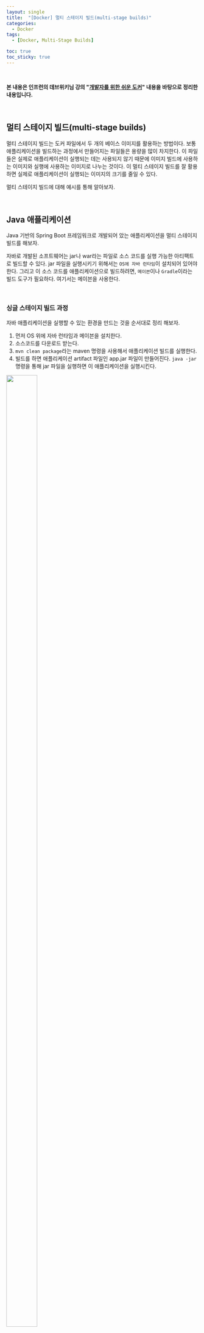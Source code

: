 ```yaml
---
layout: single
title:  "[Docker] 멀티 스테이지 빌드(multi-stage builds)"
categories:
  - Docker
tags:
  - [Docker, Multi-Stage Builds]

toc: true
toc_sticky: true
---
```


<br>

**본 내용은 인프런의 데브위키님 강의 "[개발자를 위한 쉬운 도커](https://www.inflearn.com/course/%EA%B0%9C%EB%B0%9C%EC%9E%90%EB%A5%BC-%EC%9C%84%ED%95%9C-%EC%89%AC%EC%9A%B4-%EB%8F%84%EC%BB%A4)" 내용을 바탕으로 정리한 내용입니다.**

<br>

## 멀티 스테이지 빌드(multi-stage builds)
멀티 스테이지 빌드는 도커 파일에서 두 개의 베이스 이미지를 활용하는 방법이다.
보통 애플리케이션을 빌드하는 과정에서 만들어지는 파일들은 용량을 많이 차지한다. 
이 파일들은 실제로 애플리케이션이 실행되는 데는 사용되지 않기 때문에 이미지 빌드에 사용하는 이미지와 실행에 사용하는 이미지로 나누는 것이다.
이 멀티 스테이지 빌드를 잘 활용하면 실제로 애플리케이션이 실행되는 이미지의 크기를 줄일 수 있다.

멀티 스테이지 빌드에 대해 예시를 통해 알아보자.

<br>

## Java 애플리케이션
Java 기반의 Spring Boot 프레임워크로 개발되어 았는 애플리케이션을 멀티 스테이지 빌드를 해보자. 

자바로 개발된 소프트웨어는 jar나 war라는 파일로 소스 코드를 실행 가능한 아티팩트로 빌드할 수 있다.
jar 파일을 실행시키기 위해서는 `OS에 자바 런타임`이 설치되어 있어야 한다.
그리고 이 소스 코드를 애플리케이션으로 빌드하려면, `메이븐`이나 `Gradle`이라는 빌드 도구가 필요하다. 
여기서는 메이븐을 사용한다. 

<br>

### 싱글 스테이지 빌드 과정
자바 애플리케이션을 실행할 수 있는 환경을 만드는 것을 순서대로 정리 해보자.   
1. 먼저 OS 위에 자바 런타임과 메이븐을 설치한다.  
2. 소스코드를 다운로드 받는다.  
3. `mvn clean package`라는 maven 명령을 사용해서 애플리케이션 빌드를 실행한다.  
4. 빌드를 하면 애플리케이션 artifact 파일인 app.jar 파일이 만들어진다. `java -jar` 명령을 통해 jar 파일을 실행하면 이 애플리케이션을 실행시킨다.    
<img src="https://github.com/user-attachments/assets/02930c2e-aef0-4154-80a1-ec7ea5119701" width="40%" height="80%"/>

<br>

**Dockerfile 작성**  
파일명 : Dockerfile.singleStage  
```dockerfile
# 빌드 환경 설정
FROM maven:3.6-jdk-11

# 작업 디렉터리 설정
WORKDIR /app

# pom.xml과 src/ 디렉터리 복사
COPY pom.xml .
COPY src ./src/

# 소스 코드 빌드
RUN mvn clean package

# 빌드된 JAR 파일을 실행 환경으로 복사
RUN cp /app/target/*.jar ./app.jar

# 실행 포트 명시(실제 실행될 포트를 설정하는 건 아님)
EXPOSE 8080

# 애플리케이션 실행
CMD ["java","-jar","app.jar"]
```

**도커 빌드**  
```bash
$ docker build -f Dockerfile.singleStage --name build-single .
```

**도커 실행**  
```bash
$ docker run -d -p 8080:8080 --name single-docker build-single
```

**컨테이너 접속**  
```bash
$ docker exec -it single-docker /bin/bash
```

<br>

### 멀티 스테이지 빌드 과정
싱글 스테이지 빌드는 실제 애플리케이션 실행에 필요하지 않은 이미지 레이어들이 많이 만들어진다.
실제로 메이븐 도구는 애플리케이션을 빌드할 때만 사용되고 애플리케이션이 실행에는 전혀 필요하지 않다.
그럼에도 메이븐 도구를 사용해야 하기 때문에 메이븐 도구의 큰 사이즈로 인해 실제 애플리케이션 이미지의 사이즈도 함께 커지게 된다.
이미지의 사이즈가 커지면 이미지를 전송하고 다운로드 받는 시간이 더 걸리게 되고 애플리케이션을 실행하는 시간에도 영향을 줄 수 있다.

멀티 스테이징 기술을 활용하면 애플리케이션을 빌드할 때는 메이븐 이미지를 사용하고 애플리케이션을 실행하는 이미지는 메이븐 이미지가 만들어낸 jar 파일만 가지고 만들수 있다.
애플리케이션을 빌드할 때는 Maven 도구와 소스 코드 정보만 필요하고, 애플리케이션을 실행할 때는 자바 런타임과 jar 파일만 있으면 된다.
따라서 전체 과정을 다음과 같이 두 단계로 쪼갤 수 있다.  
1. 첫 번째 단계에서는 소스 코드를 복사한 다음에 mvn clean 패키지 명령을 사용해서 jar 파일을 만드는 빌드하는 과정 수행한다.
2. 두 번재 단계에서는 애플리케이션을 실행에 필요한 자바 런타임만 있는 이미지를 가져온 다음에 앞서 빌드한 결과물에서 jar 파일만 복사해서 애플리케이션 실행에 사용한다.

이렇게 이미지를 빌드할 때 애플리케이션 빌드에 사용하는 `빌드 스테이지`와 이미지를 실행하는 `실행 스테이지` 두 개로 나누어서 빌드하는 방식을 `멀티 스테이지 빌드`라고 부릅니다.  
<img src="https://github.com/user-attachments/assets/d4e45170-537e-4f07-847f-0fbb6e9ea539" width="90%" height="80%"/>


<br>

**Dockerfile 작성** 
최종적으로 만들어지는 이미지는 `가장 마지막 FROM`(여기서는 두 번째 FROM) 이후의 이미지 레이어만 포함된다.  
파일명 : Dockerfile.multiStage  
```dockerfile
# 첫 번째 단계: 빌드 환경 설정
FROM maven:3.6 AS build

# 작업 디렉토리 생성
WORKDIR /app

# pom.xml과 src/ 디렉터리 복사
COPY pom.xml .
COPY src ./src

# 소스 코드 빌드: jar 파일 생성
RUN maven clean package

# 두 번째 단계: 빌드 환경 설정 - 이전 빌드 스테이지와 완전히 독립적이다.
FROM openjdk:11-jre-slim

# 작업 디렉터리 생성
WORKDIR /app

# 이전 빌드 스테이지에서 만든 jar 파일 복사
COPY --from=build /app/target/*.jar ./app.jar

# 실행 포트 명시
EXPOSE 8080

# 애플리케이션 실행
CMD ["java","-jar","app.jar"]
```

**도커 빌드**  
```bash
$ docker build -f Dockerfile.multiStage --name build-multi .
```

**도커 실행**  
```bash
$ docker run -d -p 8080:8080 --name multi-docker build-multi
```

**컨테이너 접속**  
```bash
$ docker exec -it multi-docker-docker /bin/bash
```

<div style="padding-top:100px;"></div>
<span style="margin-left:35%;">⊙</span>
<span style="margin-left:10%">⊙</span>
<span style="margin-left:10%">⊙</span>
<div style="padding-top:100px;"></div>

## 싱글 스테이지 빌드와 멀티 스테이지 빌드
싱글 스테이지 빌드를 사용했을 때는 이 이미지 안에 복사해온 소스 코드와 애플리케이션을 빌드할 때 다운 받았던 외부 라이브러리 파일들까지 모두 저장되기 때문에 불필요한 파일들이 많이 쌓인다.
그리고 빌드를 사용한 Maven 도구도 애플리케이션을 빌드할 때만 사용하지 애플리케이션을 실행할 때는 사용 되지 않기 때문에 애플리케이션을 실행하는 베이스 이미지도 불필요하게 커진 상태가 된다.  
<img src="https://github.com/user-attachments/assets/a4dff463-f6d3-4456-8f2f-ea0e1503a249" width="90%" height="80%"/>

그래서 싱글 스테이지 빌드를 두 가지 단계로 쪼개서 첫 번째 이미지는 빌드에 필요한 Maven만 포함되어 있는 Maven 이미지를 사용하고 
두 번째로 애플리케이션 실행에 사용하는 이미지는 자바 런타임만 포함되어 있는 OpenJDK 이미지를 사용했다. 

첫 번째 Maven 이미지에서 소스 코드를 복사하고 이 소스 코드를 애플리케이션으로 빌드한 다음 결과물로 만들어진 아티팩트인 app.jar 파일을 실행에 사용하는 OpenJDK 이미지로 복사해온 것이다. 
이렇게 복사를 해왔기 때문에 실제 결과물로 만들어지는 이미지에는 OpenJDK 이미지와 애플리케이션인 jar 파일만 남아있게 된다.

이렇게 멀티 스테이징 기술을 잘 활용하시면 애플리케이션 이미지의 크기를 크게 줄일 수 있다   
<img src="https://github.com/user-attachments/assets/c215ff7b-f9db-4302-8406-aec3d85e4002" width="90%" height="80%"/>

<img src="" width="80%" height="80%"/>
<!--<img src="" width="80%" height="80%"/>-->
